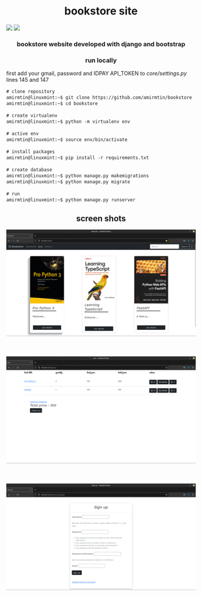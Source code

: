 <h1 align="center"> 
  bookstore site
</h1>

<img src="https://static.djangoproject.com/img/icon-touch.e4872c4da341.png">
<img src="https://getbootstrap.com/docs/5.0/assets/img/favicons/apple-touch-icon.png">
<h3 align="center"> 
   bookstore website developed with django and bootstrap
</h3>
<h3 align="center"> 
    run locally
</h3>
  
  
first add your gmail, password and IDPAY API_TOKEN to *core/settings.py* lines 145 and 147


```console
# clone repository
amirmtin@linuxmint:~$ git clone https://github.com/amirmtin/bookstore
amirmtin@linuxmint:~$ cd bookstore

# create virtualenv
amirmtin@linuxmint:~$ python -m virtualenv env

# active env
amirmtin@linuxmint:~$ source env/bin/activate

# install packages
amirmtin@linuxmint:~$ pip install -r requirements.txt

# create database
amirmtin@linuxmint:~$ python manage.py makemigrations
amirmtin@linuxmint:~$ python manage.py migrate

# run
amirmtin@linuxmint:~$ python manage.py runserver

```
  
<h2 align="center"> 
    screen shots
</h2>

<img src="./screenshot/Workspace 1_001.png"> 
<br><br><br><br>
<img src="./screenshot/Workspace 1_002.png">
<br><br><br><br>
<img src="./screenshot/Workspace 1_003.png">

